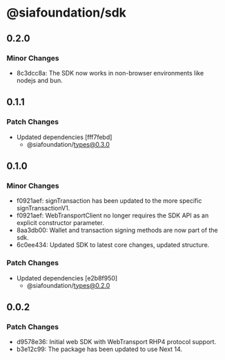 # @siafoundation/sdk

## 0.2.0

### Minor Changes

- 8c3dcc8a: The SDK now works in non-browser environments like nodejs and bun.

## 0.1.1

### Patch Changes

- Updated dependencies [fff7febd]
  - @siafoundation/types@0.3.0

## 0.1.0

### Minor Changes

- f0921aef: signTransaction has been updated to the more specific signTransactionV1.
- f0921aef: WebTransportClient no longer requires the SDK API as an explicit constructor parameter.
- 8aa3db00: Wallet and transaction signing methods are now part of the sdk.
- 6c0ee434: Updated SDK to latest core changes, updated structure.

### Patch Changes

- Updated dependencies [e2b8f950]
  - @siafoundation/types@0.2.0

## 0.0.2

### Patch Changes

- d9578e36: Initial web SDK with WebTransport RHP4 protocol support.
- b3e12c99: The package has been updated to use Next 14.

